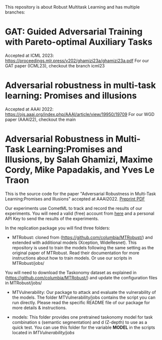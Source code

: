 This repository is about Robust Multitask Learning and has multiple branches:

# GAT: Guided Adversarial Training with Pareto-optimal Auxiliary Tasks
Accepted at ICML 2023: https://proceedings.mlr.press/v202/ghamizi23a/ghamizi23a.pdf
For our GAT paper (ICML23), checkout the branch icml23

# Adversarial robustness in multi-task learning: Promises and illusions
Accepted at AAAI 2022: https://ojs.aaai.org/index.php/AAAI/article/view/19950/19709
For our WGD paper (AAAI22), checkout the main 


# Adversarial Robustness in Multi-Task Learning:Promises and Illusions, by Salah Ghamizi, Maxime Cordy, Mike Papadakis, and Yves Le Traon

This is the source code for the paper "Adversarial Robustness in Multi-Task Learning:Promises and Illusions" accepted at AAAI2022.
[Preprint PDF](https://arxiv.org/pdf/2110.15053)

Our experiments use CometML to track and record the results of our experiments. You will need a valid (free) account from [here](https://www.comet.ml/) and a personal API Key to send the results of the experiments.

In the replication package you will find three folders:

* MTRobust: cloned from (https://github.com/columbia/MTRobust/) and extended with additional models (Xception, WideResnet). This repository is used to train the models following the same setting as the original paper of MTRobust. Read their documentation for more instructions about how to train models. Or use our scripts in MTRobust/jobs/

You will need to download the Taskonomy dataset as explained in (https://github.com/columbia/MTRobust/) and update the configuration files in MTRobust/jobs/

* MTVulnerability: Our package to attack and evaluate the vulnerability of the models. The folder MTVulnerability/jobs contains the script you can run directly. Please read the specific README file of our package for more details & instructions.

* models: This folder provides one pretrained taskonomy model for task combination s (semantic segmentation) and d (Z-depth) to use as a quick test. You can use this folder for the variable **MODEL** in the scripts located in *MTVulnerability/jobs*
